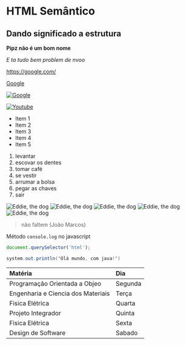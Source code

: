 # HTML Semântico
## Dando significado a estrutura
**Pipz não é um bom nome**

*E ta tudo bem*
*problem de nvoo*

<https://google.com/>

[Google](https://google.com/)

[![Google](https://www.google.com.br/images/branding/googlelogo/1x/googlelogo_color_272x92dp.png)](https://google.com/)

[![Youtube](https://www.gstatic.com/images/branding/product/1x/youtube_64dp.png)](https://www.youtube.com/)

* Item 1
* Item 2
* Item 3
* Item 4
* Item 5

1. levantar
2. escovar os dentes
3. tomar café
4. se vestir
5. arrumar a bolsa
6. pegar as chaves
7. sair

![Eddie, the dog](https://pipz.com/static/images/blog/eddie.png)
![Eddie, the dog](https://pipz.com/static/images/blog/eddie.png)
![Eddie, the dog](https://pipz.com/static/images/blog/eddie.png)
![Eddie, the dog](https://pipz.com/static/images/blog/eddie.png)
![Eddie, the dog](https://pipz.com/static/images/blog/eddie.png)

> não faltem
> (João Marcos)

Método `console.log` no javascript

```js
document.querySelector('html');
```

```java
system.out.println('Olá mundo, com java!')
```

Matéria                            | Dia
:----------------------------------|:--------
Programação Orientada a Objeo      | Segunda
Engenharia e Ciencia dos Materiais | Terça
Fisica Elétrica                    | Quarta    
Projeto Integrador                 | Quinta
Fisica Elétrica                    | Sexta
Design de Software                 | Sabado



